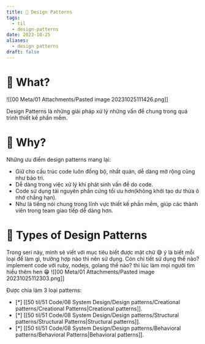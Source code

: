 ```yaml
---
title: 🌱 Design Patterns
tags:
  - til
  - design-patterns
date: 2023-10-25
aliases:
  - design patterns
draft: false
---
```

# 🌿 What?
![[00 Meta/01 Attachments/Pasted image 20231025111426.png]]

Design Patterns là những giải pháp xử lý những vấn đề chung trong quá trình thiết kế phần mềm.

# 🌿 Why?
Những ưu điểm design patterns mang lại:
- Giữ cho cấu trúc code luôn đồng bộ, nhất quán, dễ dàng mở rộng cũng như bảo trì.
- Dễ dàng trong việc xử lý khi phát sinh vấn đề do code.
- Code sử dụng tài nguyên phần cứng tối ưu hơn(không khởi tạo dư thừa ô nhớ chẳng hạn).
- Như là tiếng nói chung trong lĩnh vực thiết kế phần mềm, giúp các thành viên trong team giao tiếp dễ dàng hơn.

# 🌿 Types of Design Patterns
Trong seri này, mình sẽ viết với mục tiêu biết được mặt chữ 😅 ý là biết mỗi loại để làm gì, trường hợp nào thì nên sử dụng. Còn chi tiết sử dụng thế nào? implement code với ruby, nodejs, golang thế nào? thì lúc làm mọi người tìm hiểu thêm hen 😁
![[00 Meta/01 Attachments/Pasted image 20231025112303.png]]

Được chia làm 3 loại patterns:
- [*] [[50 til/51 Code/08 System Design/Design patterns/Creational patterns/Creational Patterns|Creational patterns]].
- [*] [[50 til/51 Code/08 System Design/Design patterns/Structural patterns/Structural Patterns|Structural patterns]].
- [*] [[50 til/51 Code/08 System Design/Design patterns/Behavioral patterns/Behavioral Patterns|Behavioral patterns]].

